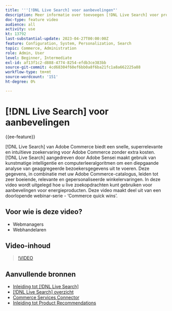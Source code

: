 ```yaml
---
title: '''[!DNL Live Search] voor aanbevelingen"'
description: Meer informatie over toevoegen [!DNL Live Search] voor productaanbevelingen aan uw winkel en om zeer boeiende, relevante en gepersonaliseerde boodschappenervaringen te produceren.
doc-type: feature video
audience: all
activity: use
kt: 13792
last-substantial-update: 2023-04-27T00:00:00Z
feature: Configuration, System, Personalization, Search
topic: Commerce, Administration
role: Admin, User
level: Beginner, Intermediate
exl-id: af13f1c2-d888-4774-8254-efdb3ce383bb
source-git-commit: 4cd68304f60ef6bb0a8f6ba21fc1a8a662225a88
workflow-type: tm+mt
source-wordcount: '151'
ht-degree: 0%

---
```


# [!DNL Live Search] voor aanbevelingen

{{ee-feature}}

[!DNL Live Search] van Adobe Commerce biedt een snelle, superrelevante en intuïtieve zoekervaring voor Adobe Commerce zonder extra kosten. [!DNL Live Search] aangedreven door Adobe Sensei maakt gebruik van kunstmatige intelligentie en computerleeralgoritmen om een diepgaande analyse van geaggregeerde bezoekersgegevens uit te voeren. Deze gegevens, in combinatie met uw Adobe Commerce-catalogus, leiden tot zeer boeiende, relevante en gepersonaliseerde winkelervaringen. In deze video wordt uitgelegd hoe u live zoekopdrachten kunt gebruiken voor aanbevelingen voor energieproducten. Deze video maakt deel uit van een doorlopende webinar-serie - ‘Commerce quick wins’.

## Voor wie is deze video?

- Webmanagers
- Webhandelaren

## Video-inhoud

>[!VIDEO](https://video.tv.adobe.com/v/3412586?quality=12&learn=on)


## Aanvullende bronnen

- [Inleiding tot [!DNL Live Search]](https://experienceleague.adobe.com/docs/commerce-learn/tutorials/marketing/live-search.html)
- [[!DNL Live Search] overzicht](https://experienceleague.adobe.com/docs/commerce-merchant-services/live-search/overview.html)
- [Commerce Services Connector](https://experienceleague.adobe.com/docs/commerce-merchant-services/user-guides/integration-services/saas.html)
- [Inleiding tot Product Recommendations](https://experienceleague.adobe.com/docs/commerce-merchant-services/product-recommendations/overview.html)
